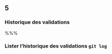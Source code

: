 <!-- .slide: data-background-image="images/logo-git.png" data-background-size="600px" class="chapter" -->
## 5
### Historique des validations


%%%


<!-- .slide: class="slide" data-background-image="images/logo-git.png" data-background-size="600px" -->
### Lister l’historique des validations `git log`

